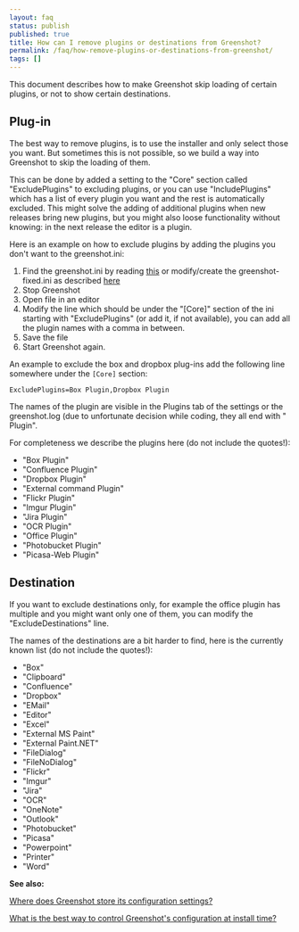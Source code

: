 ```yaml
---
layout: faq
status: publish
published: true
title: How can I remove plugins or destinations from Greenshot?
permalink: /faq/how-remove-plugins-or-destinations-from-greenshot/
tags: []
---
```


This document describes how to make Greenshot skip loading of certain plugins, or not to show certain destinations.

Plug-in
-------

The best way to remove plugins, is to use the installer and only select those you want.
But sometimes this is not possible, so we build a way into Greenshot to skip the loading of them.

This can be done by added a setting to the "Core" section called "ExcludePlugins" to excluding plugins, or you can use "IncludePlugins" which has a list of every plugin you want and the rest is automatically excluded.
This might solve the adding of additional plugins when new releases bring new plugins, but you might also loose functionality without knowing: in the next release the editor is a plugin.

Here is an example on how to exclude plugins by adding the plugins you don't want to the greenshot.ini:

1. Find the greenshot.ini by reading [this](http://getgreenshot.org/faq/where-does-greenshot-store-its-configuration-settings/) or modify/create the greenshot-fixed.ini as described [here](/faq/how-can-i-control-greenshots-configuration/)
2. Stop Greenshot
3. Open file in an editor
4. Modify the line which should be under the "[Core]" section of the ini starting with "ExcludePlugins" (or add it, if not available), you can add all the plugin names with a comma in between.
5. Save the file
6. Start Greenshot again.

An example to exclude the box and dropbox plug-ins add the following line somewhere under the ```[Core]``` section:

```
ExcludePlugins=Box Plugin,Dropbox Plugin
```

The names of the plugin are visible in the Plugins tab of the settings or the greenshot.log (due to unfortunate decision while coding, they all end with " Plugin".

For completeness we describe the plugins here (do not include the quotes!):

* "Box Plugin"
* "Confluence Plugin"
* "Dropbox Plugin"
* "External command Plugin"
* "Flickr Plugin"
* "Imgur Plugin"
* "Jira Plugin"
* "OCR Plugin"
* "Office Plugin"
* "Photobucket Plugin"
* "Picasa-Web Plugin"


Destination
-----------

If you want to exclude destinations only, for example the office plugin has multiple and you might want only one of them, you can modify the "ExcludeDestinations" line.

The names of the destinations are a bit harder to find, here is the currently known list (do not include the quotes!):

* "Box"
* "Clipboard"
* "Confluence"
* "Dropbox"
* "EMail"
* "Editor"
* "Excel"
* "External MS Paint"
* "External Paint.NET"
* "FileDialog"
* "FileNoDialog"
* "Flickr"
* "Imgur"
* "Jira"
* "OCR"
* "OneNote"
* "Outlook"
* "Photobucket"
* "Picasa"
* "Powerpoint"
* "Printer"
* "Word"

**See also:**

[Where does Greenshot store its configuration settings?](/faq/where-does-greenshot-store-its-configuration-settings/)

[What is the best way to control Greenshot's configuration at install time?](/faq/what-is-the-best-way-to-control-greenshots-configuration-at-install-time/)

